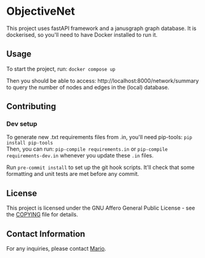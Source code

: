 # ObjectiveNet

This project uses fastAPI framework and a janusgraph graph database.
It is dockerised, so you'll need to have Docker installed to run it.

## Usage

To start the project, run: ```docker compose up```

Then you should be able to access: http://localhost:8000/network/summary to query the number of nodes and edges in the (local) database.


## Contributing


### Dev setup

To generate new .txt requirements files from .in, you'll need pip-tools: ```pip install pip-tools```<br>
Then, you can run: ```pip-compile requirements.in``` or ```pip-compile requirements-dev.in``` whenever you update these `.in` files.

Run `pre-commit install` to set up the git hook scripts. It'll check that some formatting and unit tests are met before any commit.

## License

This project is licensed under the GNU Affero General Public License - see the [COPYING](COPYING) file for details.

## Contact Information

For any inquiries, please contact [Mario](mario.morvan@ucl.ac.uk).
